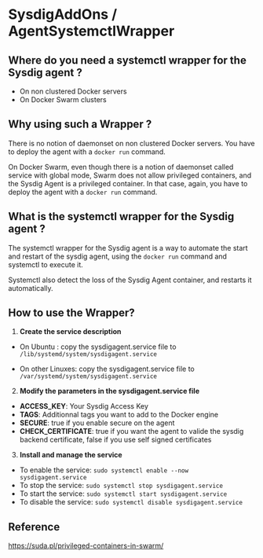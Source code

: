 # SysdigAddOns / AgentSystemctlWrapper

## Where do you need a systemctl wrapper for the Sysdig agent ?

- On non clustered Docker servers
- On Docker Swarm clusters

## Why using such a Wrapper ?

There is no notion of daemonset on non clustered Docker servers. You have to deploy the agent with a ```docker run``` command.

On Docker Swarm, even though there is a notion of daemonset called service with global mode, Swarm does not allow privileged containers, and the Sysdig Agent is a privileged container. In that case, again, you have to deploy the agent with a ```docker run``` command.

## What is the systemctl wrapper for the Sysdig agent ?

The systemctl wrapper for the Sysdig agent is a way to automate the start and restart of the sysdig agent, using the ```docker run``` command and systemctl to execute it.

Systemctl also detect the loss of the Sysdig Agent container, and restarts it automatically.

## How to use the Wrapper?

1) **Create the service description**

- On Ubuntu : copy the sysdigagent.service file to ```/lib/systemd/system/sysdigagent.service```

- On other Linuxes: copy the sysdigagent.service file to ```/var/systemd/system/sysdigagent.service```

2) **Modify the parameters in the sysdigagent.service file**

- **ACCESS_KEY**: Your Sysdig Access Key
- **TAGS**: Additionnal tags you want to add to the Docker engine
- **SECURE**: true if you enable secure on the agent
- **CHECK_CERTIFICATE**: true if you want the agent to valide the sysdig backend certificate, false if you use self signed certificates

3) **Install and manage the service**

- To enable the service: ```sudo systemctl enable --now sysdigagent.service```
- To stop the service: ```sudo systemctl stop sysdigagent.service```
- To start the service: ```sudo systemctl start sysdigagent.service```
- To disable the service: ```sudo systemctl disable sysdigagent.service```

## Reference

https://suda.pl/privileged-containers-in-swarm/
